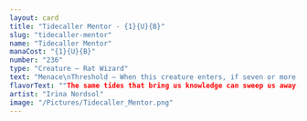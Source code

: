 ```yaml
---
layout: card
title: "Tidecaller Mentor - {1}{U}{B}"
slug: "tidecaller-mentor"
name: "Tidecaller Mentor"
manaCost: "{1}{U}{B}"
number: "236"
type: "Creature — Rat Wizard"
text: "Menace\nThreshold — When this creature enters, if seven or more cards are in your graveyard, return up to one target nonland permanent to its owner's hand."
flavorText: ""The same tides that bring us knowledge can sweep us away.""
artist: "Irina Nordsol"
image: "/Pictures/Tidecaller_Mentor.png"
---
```


